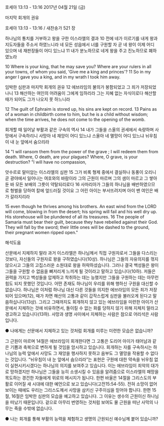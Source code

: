 호세아 13:13 - 13:16 
2017년 04월 21일 (금)

마지막 회개의 권유



호세아 13:13 - 13:16 / 새찬송가 521 장


하나님의 통치를 거부하고 왕을 구한 이스라엘의 결과
10 전에 네가 이르기를 내게 왕과 지도자들을 주소서 하였느니라 네 모든 성읍에서 너를 구원할 자 곧 네 왕이 이제 어디 있으며 네 재판장들이 어디 있느냐 11 내가 분노하므로 네게 왕을 주고 진노하므로 폐하였노라

10 Where is your king, that he may save you? Where are your rulers in all your towns, of whom you said, 'Give me a king and princes'? 11 So in my anger I gave you a king, and in my wrath I took him away.

임박한 심판과 마지막 회개의 권유
12 에브라임의 불의가 봉함되었고 그 죄가 저장되었나니 13 해산하는 여인의 어려움이 그에게 임하리라 그는 지혜 없는 자식이로다 해산할 때가 되어도 그가 나오지 못 하느니라

12 The guilt of Ephraim is stored up, his sins are kept on record. 13 Pains as of a woman in childbirth come to him, but he is a child without wisdom; when the time arrives, he does not come to the opening of the womb.

회개할 때 일어날 부활과 같은 구속의 역사
14 내가 그들을 스올의 권세에서 속량하며 사망에서 구속하리니 사망아 네 재앙이 어디 있느냐 스올아 네 멸망이 어디 있느냐 뉘우침이 내 눈 앞에서 숨으리라

14 "I will ransom them from the power of the grave ; I will redeem them from death. Where, O death, are your plagues? Where, O grave, is your destruction? "I will have no compassion,

앗수르로 말미암는 이스라엘의 심판
15 그가 비록 형제 중에서 결실하나 동풍이 오리니 곧 광야에서 일어나는 여호와의 바람이라 그의 근원이 마르며 그의 샘이 마르고 그 쌓아 둔 바 모든 보배의 그릇이 약탈되리로다 16 사마리아가 그들의 하나님을 배반하였으므로 형벌을 당하여 칼에 엎드러질 것이요 그 어린 아이는 부서뜨려지며 아이 밴 여인은 배가 갈라지리라

15 even though he thrives among his brothers. An east wind from the LORD will come, blowing in from the desert; his spring will fail and his well dry up. His storehouse will be plundered of all its treasures. 16 The people of Samaria must bear their guilt, because they have rebelled against their God. They will fall by the sword; their little ones will be dashed to the ground, their pregnant women ripped open."

해석도움





산문에서 지체하지 말라
과거 이스라엘은 하나님께서 직접 구원자로서 그들을 다스리는 것보다, 자신들의 구원자로 왕을 구하였습니다(10상). 하나님은 그들의 자유의지를 꺾지 않으시고 그들의 고집스러운 소원대로 왕을 허락하셨습니다. 그러나 결국 백성들은 왕이 그들을 구원할 수 없음을 뼈저리게 느끼게 될 것이라고 말하고 있습니다(10하). 저들은 권력을 가지고 백성들을 압제하고 착취하는 데는 능했지만 그들을 구원하는 데는 아무런 힘도 되지 못했던 것입니다. 어떤 존재도 하나님이 우리를 위해 행하신 구원을 대신할 수 없습니다. 하나님은 이처럼 하나님 대신 다른 것들을 의지한 에브라임의 모든 죄가 저장되어 있으며(12), 때가 차면 해산의 고통과 같이 갑작스럽게 심판을 불러오게 된다고 말씀하십니다(13상). 그리고 그때까지도 회개하지 않고 있는 에브라임을 미련한 아이가 산문에서 지체하는 것에 비유하면서, 돌이킬 수 없는 화를 당하지 않기 위해 지체치 말라고 경고하고 있습니다(13하). 사망과 생명 사이에서 지체하는 사람은 참으로 어리석은 사람입니다.

● 나에게는 산문에서 지체하고 있는 것처럼 회개를 미루는 미련한 모습은 없습니까?

그 근원이 마르며
14절은 에브라임이 회개한다면 그 고통은 도리어 아이가 태어남과 같은 기쁨과 축복으로 변하게 될 것임을 암시하고 있습니다. 회개하는 자를 구속하시는 하나님의 능력 앞에서 사망도 그 재앙을 행사하지 못하고 음부도 그 멸망을 작용할 수 없다는 것입니다. “뉘우침이 내 눈 앞에서 숨으리라”는 표현은 구원에 대한 약속을 뉘우침 없이 실현시키시겠다는 하나님의 의지를 보여주고 있습니다. 이는 에브라임이 죄악의 대가로 망하겠지만 하나님은 그들을 능히 소생시킬 수 있음을 알려줌으로 이스라엘의 패망을 목도하는 경건한 자들에게 위로의 메시지가 됩니다. 한편 바울은 14절을 그리스도의 부활로 이어질 새 시대에 대한 예언으로 보고 있습니다(고전15:54-55). 전혀 소망이 없어 보이는 때에도 우리는 그리스도께서 사망을 삼키신 구주이심을 믿어야 합니다. 한편 15절, 16절은 임박한 심판의 모습을 예고하고 있습니다. 그 이유는 생수의 근원이신 하나님을 떠났기 때문입니다. 겉으로 아무리 번영하는 것처럼 보여도 물 근원을 떠난 사막의 나무는 죽을 수밖에 없습니다.

● 나는 회개를 통해 부활의 능력을 체험하고 생명의 근원되신 예수님께 붙어 있습니까?